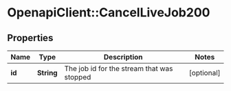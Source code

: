 # OpenapiClient::CancelLiveJob200

## Properties
Name | Type | Description | Notes
------------ | ------------- | ------------- | -------------
**id** | **String** | The job id for the stream that was stopped | [optional] 


